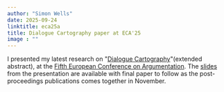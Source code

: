 ```yaml
---
author: "Simon Wells"
date: 2025-09-24
linktitle: eca25a
title: Dialogue Cartography paper at ECA'25 
image : ""
---
```


I presented my latest research on "[Dialogue Cartography](/publications#wells_2025_eca)"(extended abstract), at the [Fifth European Conference on Argumentation](https://ecargument.org/). The [slides](/talks/eca_25_a) from the presentation are available with final paper to follow as the post-proceedings publications comes together in November.







